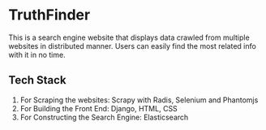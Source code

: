 # TruthFinder

This is a search engine website that displays data crawled from multiple websites in distributed manner. Users can easily find the most related info with it in no time.

## Tech Stack
1. For Scraping the websites: Scrapy with Radis, Selenium and Phantomjs
2. For Building the Front End: Django, HTML, CSS
3. For Constructing the Search Engine: Elasticsearch

